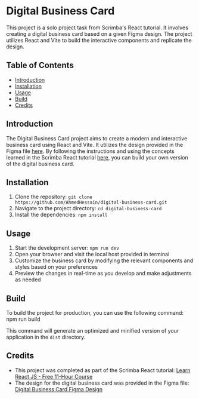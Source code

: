 # Digital Business Card

This project is a solo project task from Scrimba's React tutorial. It involves creating a digital business card based on a given Figma design. The project utilizes React and Vite to build the interactive components and replicate the design.

## Table of Contents

- [Introduction](#introduction)
- [Installation](#installation)
- [Usage](#usage)
- [Build](#Build)
- [Credits](#credits)

## Introduction

The Digital Business Card project aims to create a modern and interactive business card using React and Vite. It utilizes the design provided in the Figma file [here](https://www.figma.com/file/4ctPLUvIn5b5Ep6YPOZWWd/Digital-Business-Card?node-id=0%3A1&mode=dev). By following the instructions and using the concepts learned in the Scrimba React tutorial [here](https://scrimba.com/learn/learnreact), you can build your own version of the digital business card.


## Installation

1. Clone the repository: `git clone https://github.com/AhmedHessain/digital-business-card.git`
2. Navigate to the project directory: `cd digital-business-card`
3. Install the dependencies: `npm install`

## Usage

1. Start the development server: `npm run dev`
2. Open your browser and visit the local host provided in terminal
3. Customize the business card by modifying the relevant components and styles based on your preferences
4. Preview the changes in real-time as you develop and make adjustments as needed

## Build

To build the project for production, you can use the following command:
npm run build

This command will generate an optimized and minified version of your application in the `dist` directory.

## Credits

- This project was completed as part of the Scrimba React tutorial: [Learn React JS - Free 11-Hour Course](https://scrimba.com/learn/learnreact)
- The design for the digital business card was provided in the Figma file: [Digital Business Card Figma Design](https://www.figma.com/file/4ctPLUvIn5b5Ep6YPOZWWd/Digital-Business-Card?node-id=0%3A1&mode=dev)

